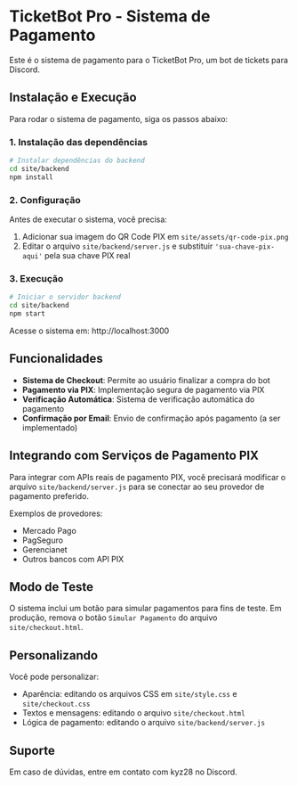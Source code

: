 # TicketBot Pro - Sistema de Pagamento

Este é o sistema de pagamento para o TicketBot Pro, um bot de tickets para Discord.

## Instalação e Execução

Para rodar o sistema de pagamento, siga os passos abaixo:

### 1. Instalação das dependências

```bash
# Instalar dependências do backend
cd site/backend
npm install
```

### 2. Configuração

Antes de executar o sistema, você precisa:

1. Adicionar sua imagem do QR Code PIX em `site/assets/qr-code-pix.png`
2. Editar o arquivo `site/backend/server.js` e substituir `'sua-chave-pix-aqui'` pela sua chave PIX real

### 3. Execução

```bash
# Iniciar o servidor backend
cd site/backend
npm start
```

Acesse o sistema em: http://localhost:3000

## Funcionalidades

- **Sistema de Checkout**: Permite ao usuário finalizar a compra do bot
- **Pagamento via PIX**: Implementação segura de pagamento via PIX
- **Verificação Automática**: Sistema de verificação automática do pagamento
- **Confirmação por Email**: Envio de confirmação após pagamento (a ser implementado)

## Integrando com Serviços de Pagamento PIX

Para integrar com APIs reais de pagamento PIX, você precisará modificar o arquivo `site/backend/server.js` para se conectar ao seu provedor de pagamento preferido.

Exemplos de provedores:
- Mercado Pago
- PagSeguro
- Gerencianet
- Outros bancos com API PIX

## Modo de Teste

O sistema inclui um botão para simular pagamentos para fins de teste. Em produção, remova o botão `Simular Pagamento` do arquivo `site/checkout.html`.

## Personalizando

Você pode personalizar:
- Aparência: editando os arquivos CSS em `site/style.css` e `site/checkout.css`
- Textos e mensagens: editando o arquivo `site/checkout.html`
- Lógica de pagamento: editando o arquivo `site/backend/server.js`

## Suporte

Em caso de dúvidas, entre em contato com kyz28 no Discord. 